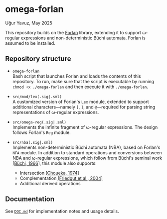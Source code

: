 # omega-forlan  
Uğur Yavuz, May 2025

This repository builds on the [Forlan](https://alleystoughton.us/forlan/) library, extending it to support ω-regular expressions and non-deterministic Büchi automata. Forlan is assumed to be installed.

## Repository structure

- `omega-forlan`  
  Bash script that launches Forlan and loads the contents of this repository. To run, make sure that the script is executable by running `chmod +x ./omega-forlan` and then execute it with `./omega-forlan`.

- `src/mod/lex(.sig|.sml)`  
  A customized version of Forlan's `Lex` module, extended to support additional characters—namely `[`, `]`, and `@`—required for parsing string representations of ω-regular expressions.

- `src/omega-reg(.sig|.sml)`  
  Implements the infinite fragment of ω-regular expressions. The design follows Forlan's `Reg` module.

- `src/nba(.sig|.sml)`  
  Implements non-deterministic Büchi automata (NBA), based on Forlan's `NFA` module. In addition to standard operations and conversions between NBA and ω-regular expressions, which follow from Büchi's seminal work [[Büchi, 1966]](DOC.md#references), this module also supports:
  - Intersection [[Choueka, 1974]](DOC.md#references)
  - Complementation [[Friedgut et al., 2004]](DOC.md#references)
  - Additional derived operations

## Documentation

See [`DOC.md`](DOC.md) for implementation notes and usage details.
